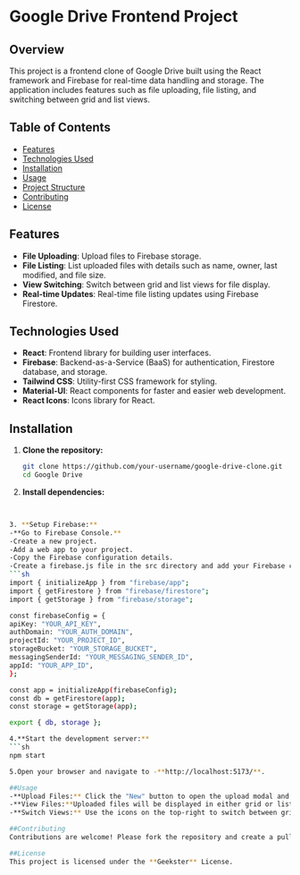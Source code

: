 # Google Drive Frontend Project

## Overview

This project is a frontend clone of Google Drive built using the React framework and Firebase for real-time data handling and storage. The application includes features such as file uploading, file listing, and switching between grid and list views.

## Table of Contents

- [Features](#features)
- [Technologies Used](#technologies-used)
- [Installation](#installation)
- [Usage](#usage)
- [Project Structure](#project-structure)
- [Contributing](#contributing)
- [License](#license)

## Features

- **File Uploading**: Upload files to Firebase storage.
- **File Listing**: List uploaded files with details such as name, owner, last modified, and file size.
- **View Switching**: Switch between grid and list views for file display.
- **Real-time Updates**: Real-time file listing updates using Firebase Firestore.

## Technologies Used

- **React**: Frontend library for building user interfaces.
- **Firebase**: Backend-as-a-Service (BaaS) for authentication, Firestore database, and storage.
- **Tailwind CSS**: Utility-first CSS framework for styling.
- **Material-UI**: React components for faster and easier web development.
- **React Icons**: Icons library for React.

## Installation

1. **Clone the repository:**
   ```sh
   git clone https://github.com/your-username/google-drive-clone.git
   cd Google Drive

2. **Install dependencies:**
  ```sh npm install
   

3. **Setup Firebase:**
-**Go to Firebase Console.**
-Create a new project.
-Add a web app to your project.
-Copy the Firebase configuration details.
-Create a firebase.js file in the src directory and add your Firebase configuration:
```sh
import { initializeApp } from "firebase/app";
import { getFirestore } from "firebase/firestore";
import { getStorage } from "firebase/storage";

const firebaseConfig = {
  apiKey: "YOUR_API_KEY",
  authDomain: "YOUR_AUTH_DOMAIN",
  projectId: "YOUR_PROJECT_ID",
  storageBucket: "YOUR_STORAGE_BUCKET",
  messagingSenderId: "YOUR_MESSAGING_SENDER_ID",
  appId: "YOUR_APP_ID",
};

const app = initializeApp(firebaseConfig);
const db = getFirestore(app);
const storage = getStorage(app);

export { db, storage };

4.**Start the development server:**
```sh
npm start

5.Open your browser and navigate to -**http://localhost:5173/**.

##Usage
-**Upload Files:** Click the "New" button to open the upload modal and select files to upload.
-**View Files:**Uploaded files will be displayed in either grid or list view.
-**Switch Views:** Use the icons on the top-right to switch between grid and list views.

##Contributing
Contributions are welcome! Please fork the repository and create a pull request with your changes. For major changes, please open an issue first to discuss what you would like to change.

##License
This project is licensed under the **Geekster** License. 

